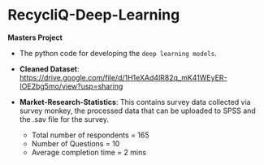 # RecycliQ-Deep-Learning
**Masters Project**

- The python code for developing the ``deep learning models``.
- **Cleaned Dataset**: https://drive.google.com/file/d/1H1eXAd4lR82q_mK41WEyER-IOE2bg5mo/view?usp=sharing

- **Market-Research-Statistics**: This contains survey data collected via survey monkey, the processed data that can be uploaded to SPSS and the .sav file for the survey.
    - Total number of respondents = 165
    - Number of Questions = 10
    - Average completion time = 2 mins
